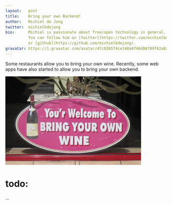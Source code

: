 ```yaml
---
layout:   post
title:    Bring your own Backend!
author:   Michiel de Jong
twitter:  michielbdejong
bio:      Michiel is passionate about free/open technology in general, and specifically about [unhosted web apps](https://unhosted.org).<br>
          You can follow him on [twitter](https://twitter.com/michielbdejong)
          or [github](https://github.com/michielbdejong).
gravatar: https://1.gravatar.com/avatar/d7c02b574ce148a6f46d06789f62a8a8
---
```


Some restaurants allow you to bring your own wine. Recently, some web apps have also started to allow you to bring your own backend.

<img src="/assets/blog/byow.jpg" />

# todo:

...
